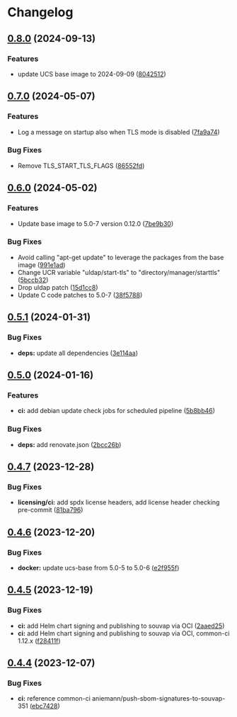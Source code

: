 # Changelog

## [0.8.0](https://git.knut.univention.de/univention/customers/dataport/upx/container-listener-base/compare/v0.7.0...v0.8.0) (2024-09-13)


### Features

* update UCS base image to 2024-09-09 ([8042512](https://git.knut.univention.de/univention/customers/dataport/upx/container-listener-base/commit/8042512a9d9e4283032a62110b1dd8b84c266307))

## [0.7.0](https://git.knut.univention.de/univention/customers/dataport/upx/container-listener-base/compare/v0.6.0...v0.7.0) (2024-05-07)


### Features

* Log a message on startup also when TLS mode is disabled ([7fa9a74](https://git.knut.univention.de/univention/customers/dataport/upx/container-listener-base/commit/7fa9a74a2298ed43d6875fda67c54d0503c62e51))


### Bug Fixes

* Remove TLS_START_TLS_FLAGS ([86552fd](https://git.knut.univention.de/univention/customers/dataport/upx/container-listener-base/commit/86552fdb19ca9baa2c1cfdde9cfb512ade6204bc))

## [0.6.0](https://git.knut.univention.de/univention/customers/dataport/upx/container-listener-base/compare/v0.5.1...v0.6.0) (2024-05-02)


### Features

* Update base image to 5.0-7 version 0.12.0 ([7be9b30](https://git.knut.univention.de/univention/customers/dataport/upx/container-listener-base/commit/7be9b309bca15502fc1729bcd840477bd7fdd70b))


### Bug Fixes

* Avoid calling "apt-get update" to leverage the packages from the base image ([991e1ad](https://git.knut.univention.de/univention/customers/dataport/upx/container-listener-base/commit/991e1addc313a488a151ea0db77d662c30d29251))
* Change UCR variable "uldap/start-tls" to "directory/manager/starttls" ([5bccb32](https://git.knut.univention.de/univention/customers/dataport/upx/container-listener-base/commit/5bccb32d6301945ac562c55713e5f524319b2cf3))
* Drop uldap patch ([15d1cc8](https://git.knut.univention.de/univention/customers/dataport/upx/container-listener-base/commit/15d1cc8b901e329c70cd252330d56e83fbf2ea7e))
* Update C code patches to 5.0-7 ([38f5788](https://git.knut.univention.de/univention/customers/dataport/upx/container-listener-base/commit/38f57884950719e94dab9a80fcb958a7ecc0c9ee))

## [0.5.1](https://git.knut.univention.de/univention/customers/dataport/upx/container-listener-base/compare/v0.5.0...v0.5.1) (2024-01-31)


### Bug Fixes

* **deps:** update all dependencies ([3e114aa](https://git.knut.univention.de/univention/customers/dataport/upx/container-listener-base/commit/3e114aa57843d6d766ccbbe435390e0f4f17a288))

## [0.5.0](https://git.knut.univention.de/univention/customers/dataport/upx/container-listener-base/compare/v0.4.7...v0.5.0) (2024-01-16)


### Features

* **ci:** add debian update check jobs for scheduled pipeline ([5b8bb46](https://git.knut.univention.de/univention/customers/dataport/upx/container-listener-base/commit/5b8bb4615ce50e04caf7512960703e3279b0a21d))


### Bug Fixes

* **deps:** add renovate.json ([2bcc26b](https://git.knut.univention.de/univention/customers/dataport/upx/container-listener-base/commit/2bcc26b6eb4d0f6a8004a82fbfe026f4f7353501))

## [0.4.7](https://git.knut.univention.de/univention/customers/dataport/upx/container-listener-base/compare/v0.4.6...v0.4.7) (2023-12-28)


### Bug Fixes

* **licensing/ci:** add spdx license headers, add license header checking pre-commit ([81ba796](https://git.knut.univention.de/univention/customers/dataport/upx/container-listener-base/commit/81ba796c60e1ed153c67d6a28f3ada8562bc1cb0))

## [0.4.6](https://git.knut.univention.de/univention/customers/dataport/upx/container-listener-base/compare/v0.4.5...v0.4.6) (2023-12-20)


### Bug Fixes

* **docker:** update ucs-base from 5.0-5 to 5.0-6 ([e2f955f](https://git.knut.univention.de/univention/customers/dataport/upx/container-listener-base/commit/e2f955fe70f7ddcb375dfec26091c600a27f06bf))

## [0.4.5](https://git.knut.univention.de/univention/customers/dataport/upx/container-listener-base/compare/v0.4.4...v0.4.5) (2023-12-19)


### Bug Fixes

* **ci:** add Helm chart signing and publishing to souvap via OCI ([2aaed25](https://git.knut.univention.de/univention/customers/dataport/upx/container-listener-base/commit/2aaed25f9e9d679069898c7f4273b40e6b9dea7b))
* **ci:** add Helm chart signing and publishing to souvap via OCI, common-ci 1.12.x ([f28411f](https://git.knut.univention.de/univention/customers/dataport/upx/container-listener-base/commit/f28411fa683051cc348406919329dd3c604394b9))

## [0.4.4](https://git.knut.univention.de/univention/customers/dataport/upx/container-listener-base/compare/v0.4.3...v0.4.4) (2023-12-07)


### Bug Fixes

* **ci:** reference common-ci aniemann/push-sbom-signatures-to-souvap-351 ([ebc7428](https://git.knut.univention.de/univention/customers/dataport/upx/container-listener-base/commit/ebc7428fe548129caa5238c6c5471debfb2a1329))
